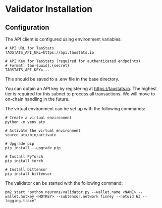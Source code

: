 # Validator Installation

## Configuration

The API client is configured using environment variables:

```
# API URL for TaoStats
TAOSTATS_API_URL=https://api.taostats.io

# API Key for TaoStats (required for authenticated endpoints)
# Format: tao-{uuid}:{secret}
TAOSTATS_API_KEY=...
```

This should be saved to a .env file in the base directory. 

You can obtain an API key by registering at https://taostats.io. The highest tier is required for this subnet to process all transactions. We will move to on-chain handling in the future.

The virtual environment can be set up with the following commands:

```
# Create a virtual environment
python -m venv atx

# Activate the virtual environment
source atx/bin/activate

# Upgrade pip
pip install --upgrade pip

# Install PyTorch
pip install torch

# Install bittensor
pip install bittensor
```

The validator can be started with the following command:

```pm2 start "python neurons/validator.py --wallet.name <NAME> --wallet.hotkey <HOTKEY> --subtensor.network finney --netuid 63 --logging.trace"```